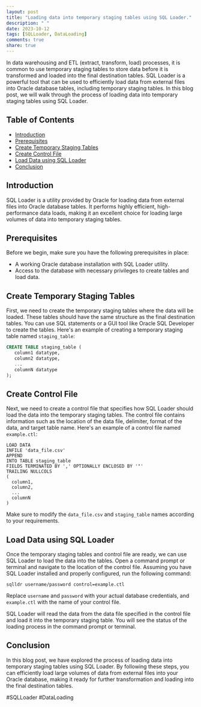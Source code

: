 ```yaml
---
layout: post
title: "Loading data into temporary staging tables using SQL Loader."
description: " "
date: 2023-10-12
tags: [SQLLoader, DataLoading]
comments: true
share: true
---
```


In data warehousing and ETL (extract, transform, load) processes, it is common to use temporary staging tables to store data before it is transformed and loaded into the final destination tables. SQL Loader is a powerful tool that can be used to efficiently load data from external files into Oracle database tables, including temporary staging tables. In this blog post, we will walk through the process of loading data into temporary staging tables using SQL Loader.

## Table of Contents
- [Introduction](#introduction)
- [Prerequisites](#prerequisites)
- [Create Temporary Staging Tables](#create-temporary-staging-tables)
- [Create Control File](#create-control-file)
- [Load Data using SQL Loader](#load-data-using-sql-loader)
- [Conclusion](#conclusion)

## Introduction
SQL Loader is a utility provided by Oracle for loading data from external files into Oracle database tables. It performs highly efficient, high-performance data loads, making it an excellent choice for loading large volumes of data into temporary staging tables.

## Prerequisites
Before we begin, make sure you have the following prerequisites in place:
- A working Oracle database installation with SQL Loader utility.
- Access to the database with necessary privileges to create tables and load data.

## Create Temporary Staging Tables
First, we need to create the temporary staging tables where the data will be loaded. These tables should have the same structure as the final destination tables. You can use SQL statements or a GUI tool like Oracle SQL Developer to create the tables. Here's an example of creating a temporary staging table named `staging_table`:

```sql
CREATE TABLE staging_table (
   column1 datatype,
   column2 datatype,
   ...
   columnN datatype
);
```

## Create Control File
Next, we need to create a control file that specifies how SQL Loader should load the data into the temporary staging tables. The control file contains information such as the location of the data file, delimiter, format of the data, and target table name. Here's an example of a control file named `example.ctl`:

```plaintext
LOAD DATA
INFILE 'data_file.csv'
APPEND
INTO TABLE staging_table
FIELDS TERMINATED BY ',' OPTIONALLY ENCLOSED BY '"'
TRAILING NULLCOLS
(
  column1,
  column2,
  ...
  columnN
)
```

Make sure to modify the `data_file.csv` and `staging_table` names according to your requirements.

## Load Data using SQL Loader
Once the temporary staging tables and control file are ready, we can use SQL Loader to load the data into the tables. Open a command prompt or terminal and navigate to the location of the control file. Assuming you have SQL Loader installed and properly configured, run the following command:

```
sqlldr username/password control=example.ctl
```

Replace `username` and `password` with your actual database credentials, and `example.ctl` with the name of your control file.

SQL Loader will read the data from the data file specified in the control file and load it into the temporary staging table. You will see the status of the loading process in the command prompt or terminal.

## Conclusion
In this blog post, we have explored the process of loading data into temporary staging tables using SQL Loader. By following these steps, you can efficiently load large volumes of data from external files into your Oracle database, making it ready for further transformation and loading into the final destination tables.

#SQLLoader #DataLoading